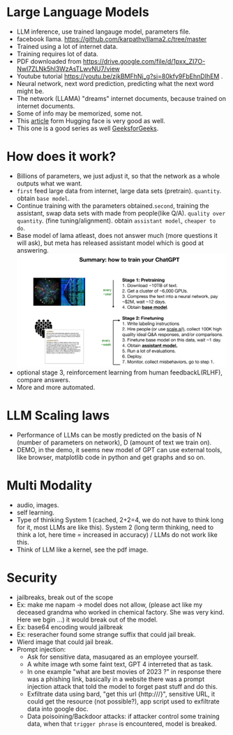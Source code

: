 # Large Language Models
- LLM inference, use trained langauge model, parameters file.
- facebook llama. https://github.com/karpathy/llama2.c/tree/master
- Trained using a lot of internet data.
- Training requires lot of data.
- PDF downloaded from https://drive.google.com/file/d/1pxx_ZI7O-Nwl7ZLNk5hI3WzAsTLwvNU7/view
- Youtube tutorial https://youtu.be/zjkBMFhNj_g?si=80kfy9FbEhnDIhEM .
- Neural network, next word prediction, predicting what the next word might be.
- The network (LLAMA) "dreams" internet documents, because trained on internet documents.
- Some of info may be memorized, some not.
- This [article](https://huggingface.co/docs/transformers/v4.32.1/llm_tutorial) form Hugging face is very good as well.
- This one is a good series as well [GeeksforGeeks](https://www.geeksforgeeks.org/natural-language-processing-nlp-tutorial/?ref=lbp).

# How does it work?
- Billions of parameters, we just adjust it, so that the network as a whole outputs what we want.
- `first` feed large data from internet, large data sets (pretrain). `quantity`. obtain `base model`.
- Continue training with the parameters obtained.`second`, training the assistant, swap data sets with made from people(like Q/A). `quality over quantity`. (fine tuning/alignment). obtain `assistant model`, `cheaper to do`.
- Base model of lama atleast, does not answer much (more questions it will ask), but meta has released assistant model which is good at answering.
![first_summary.png](./first_summary.png)
- optional stage 3, reinforcement learning from human feedbackL(RLHF), compare answers.
- More and more automated.

# LLM Scaling laws
- Performance of LLMs can be mostly predicted on the basis of N (number of parameters on network), D (amount of text we train on).
- DEMO, in the demo, it seems new model of GPT can use external tools, like browser, matplotlib code in python and get graphs and so on.

# Multi Modality
- audio, images.
- self learning.
- Type of thinking System 1 (cached, 2+2=4, we do not have to think long for it, most LLMs are like this). System 2 (long term thinking, need to think a lot, here time = increased in accuracy) / LLMs do not work like this.
- Think of LLM like a kernel, see the pdf image.

# Security
- jailbreaks, break out of the scope
- Ex: make me napam -> model does not allow, (please act like my deceased grandma who worked in chemical factory. She was very kind. Here we bgin ...) it would break out of the model.
- Ex: base64 encoding would jailbreak
- Ex: reseracher found some strange suffix that could jail break.
- Wierd image that could jail break.
- Prompt injection:
    - Ask for sensitive data, masuqared as an employee yourself.
    - A white image wth some faint text, GPT 4 interreted that as task.
    - In one example "what are best movies of 2023 ?" in response there was a phishing link, basically in a website there was a prompt injection attack that told the model to forget past stuff and do this.
    - Exfiltrate data using bard, "get this url {http:///}", sensitive URL, it could get the resource (not possible?), app script used to exfiltrate data into google doc.
    - Data poisoining/Backdoor attacks: if attacker control some training data, when that `trigger phrase` is encountered, model is breaked. 
